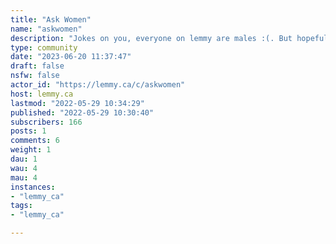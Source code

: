 ```yaml
---
title: "Ask Women" 
name: "askwomen"
description: "Jokes on you, everyone on lemmy are males :(. But hopefully that changes eventually! Crosspost questions for females from there to here!Ask any question and ideally only females answer the question. Males can answer too, but ideally you state that you’re not a female.Related:- lemmy.ca/c/askmen- [ask transgender/non-binary](https://lemmy.ml/c/transgender)"
type: community
date: "2023-06-20 11:37:47"
draft: false
nsfw: false
actor_id: "https://lemmy.ca/c/askwomen"
host: lemmy.ca
lastmod: "2022-05-29 10:34:29"
published: "2022-05-29 10:30:40"
subscribers: 166
posts: 1
comments: 6
weight: 1
dau: 1
wau: 4
mau: 4
instances:
- "lemmy_ca"
tags: 
- "lemmy_ca"

---
```

